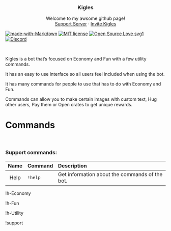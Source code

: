 <br />
<p align="center">
  <a href="https://bdfd.gay/lynn/about
    <img src="https://bdfd.gay/lynn/Images/Kigles.png" alt="Avatar" width="250", height="250">
  </a>

  <h3 align="center">Kigles</h3>

  <p align="center">
    Welcome to my awsome github page!
    <br />
    <a href="https://discord.gg/GbpXurC3">Support Server</a>
    ·
    <a href="https://discord.com/oauth2/authorize?client_id=634554431647514635&permissions=2147839040&scope=bot/">Invite Kigles</a>
  </p>
</p>

[![made-with-Markdown](https://img.shields.io/badge/Made%20with-Markdown-1f425f.svg)](https://github.com/Dark-LYNN/Dark-LYNN/)
[![MIT license](https://img.shields.io/badge/License-MIT-informational.svg)](https://github.com/Dark-LYNN/Dark-LYNN/)
[![Open Source Love svg1](https://badges.frapsoft.com/os/v1/open-source.svg?v=103)](https://github.com/ellerbrock/open-source-badges/)
[![Discord](https://img.shields.io/discord/738381353921544282.svg?label=&logo=discord&logoColor=ffffff&color=7389D8&labelColor=6A7EC2)](https://discord.gg/SBj5WzeVBj)

<br>

Kigles is a bot that’s focused on Economy and Fun with a few utility commands.

It has an easy to use interface so all users feel included when using the bot.

It has many commands for people to use that has to do with Economy and Fun. 

Commands can allow you to make certain images with custom text, Hug other users, Pay them or Open crates to get unique rewards.

# Commands

<br>

### Support commands:
| Name | Command | Description |
|:---:|:---|:---|
| Help | `!help` | Get information about the commands of the bot. |
 

!h-Economy

!h-Fun

!h-Utility

!support
